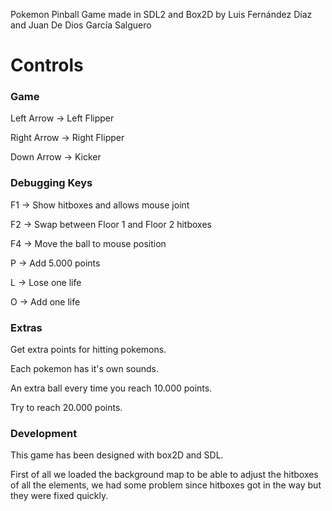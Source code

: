 Pokemon Pinball Game made in SDL2 and Box2D by Luis Fernández Díaz and Juan De Dios García Salguero


# **Controls**

### Game

Left Arrow -> Left Flipper

Right Arrow -> Right Flipper

Down Arrow -> Kicker

### Debugging Keys

F1 -> Show hitboxes and allows mouse joint

F2 -> Swap between Floor 1 and Floor 2 hitboxes

F4 -> Move the ball to mouse position

P -> Add 5.000 points 

L -> Lose one life

O -> Add one life

### Extras

Get extra points for hitting pokemons.

Each pokemon has it's own sounds.

An extra ball every time you reach 10.000 points.

Try to reach 20.000 points. 

### Development 

This game has been designed with box2D and SDL.

First of all we loaded the background map to be able to adjust the hitboxes of all the elements, we had some problem since hitboxes got in the way but they were fixed quickly. 

